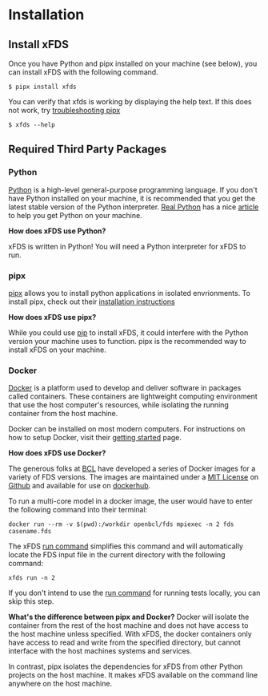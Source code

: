 # Installation

## Install xFDS

Once you have Python and pipx installed on your machine (see below), you can install xFDS with the following command.

```console title="Install xFDS"
$ pipx install xfds
```

You can verify that xfds is working by displaying the help text. If this does not work, try [troubleshooting pipx](https://pypa.github.io/pipx/troubleshooting/)

```console title="Print Help"
$ xfds --help
```


## Required Third Party Packages

### Python

[Python](https://www.python.org/) is a high-level general-purpose programming language. If you don't have Python installed on your machine, it is recommended that you get the latest stable version of the Python interpreter. [Real Python](https://realpython.com) has a nice [article](https://realpython.com/installing-python/) to help you get Python on your machine.

**How does xFDS use Python?**

xFDS is written in Python! You will need a Python interpreter for xFDS to run.

### pipx

[pipx](https://pypa.github.io/pipx/) allows you to install python applications in isolated envrionments. To install pipx, check out their [installation instructions](https://pypa.github.io/pipx/installation/)

**How does xFDS use pipx?**

While you could use [pip](https://pip.pypa.io/en/stable/) to install xFDS, it could interfere with the Python version your machine uses to function. pipx is the recommended way to install xFDS on your machine.

### Docker

[Docker](https://www.docker.com/) is a platform used to develop and deliver software in packages called containers. These containers are lightweight computing environment that use the host computer's resources, while isolating the running container from the host machine.

Docker can be installed on most modern computers. For instructions on how to setup Docker, visit their [getting started](https://www.docker.com/get-started/) page.

**How does xFDS use Docker?**

The generous folks at [BCL](https://web.bcl-leipzig.de/) have developed a series of Docker images for a variety of FDS versions. The images are maintained under a [MIT License](https://opensource.org/licenses/MIT) on [Github](https://github.com/openbcl/fds-dockerfiles) and available for use on [dockerhub](https://hub.docker.com/r/openbcl/fds).

To run a multi-core model in a docker image, the user would have to enter the following command into their terminal:

```console title="Docker Run Command"
docker run --rm -v $(pwd):/workdir openbcl/fds mpiexec -n 2 fds casename.fds
```

The xFDS [run command](commands/run.md) simplifies this command and will automatically locate the FDS input file in the current directory with the following command:
```console title="xFDS Run Command"
xfds run -n 2
```

If you don't intend to use the [run command](commands/run.md) for running tests locally, you can skip this step.

**What's the difference between pipx and Docker?**
Docker will isolate the container from the rest of the host machine and does not have access to the host machine unless specified. With xFDS, the docker containers only have access to read and write from the specified directory, but cannot interface with the host machines systems and services.

In contrast, pipx isolates the dependencies for xFDS from other Python projects on the host machine. It makes xFDS available on the command line anywhere on the host machine.
